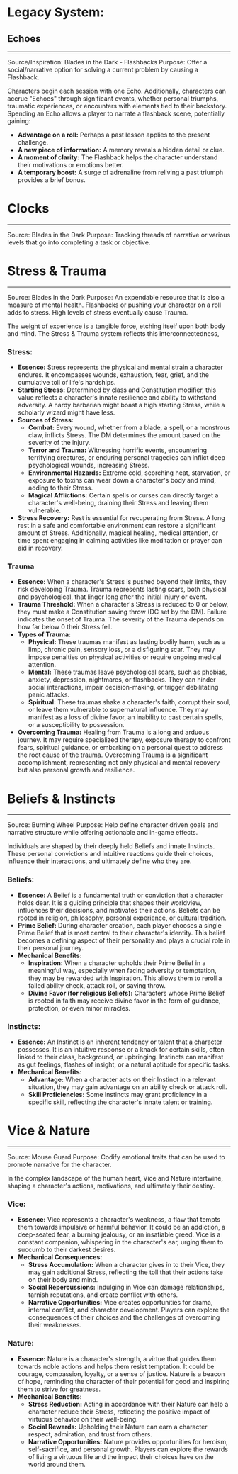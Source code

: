 
# Legacy System:


## Echoes
___
Source/Inspiration: Blades in the Dark - Flashbacks
Purpose: Offer a social/narrative option for solving a current problem by causing a Flashback. 


Characters begin each session with one Echo. Additionally, characters can accrue "Echoes" through significant events, whether personal triumphs, traumatic experiences, or encounters with elements tied to their backstory. Spending an Echo allows a player to narrate a flashback scene, potentially gaining:

- **Advantage on a roll:** Perhaps a past lesson applies to the present challenge.
- **A new piece of information:** A memory reveals a hidden detail or clue.
- **A moment of clarity:** The Flashback helps the character understand their motivations or emotions better.
- **A temporary boost:** A surge of adrenaline from reliving a past triumph provides a brief bonus.

# Clocks
___
Source: Blades in the Dark
Purpose: Tracking threads of narrative or various levels that go into completing a task or objective. 

# Stress & Trauma
___

Source: Blades in the Dark
Purpose: An expendable resource that is also a measure of mental health. Flashbacks or pushing your character on a roll adds to stress. High levels of stress eventually cause Trauma. 

The weight of experience is a tangible force, etching itself upon both body and mind. The Stress & Trauma system reflects this interconnectedness,

### Stress:
- **Essence:** Stress represents the physical and mental strain a character endures. It encompasses wounds, exhaustion, fear, grief, and the cumulative toll of life's hardships.
- **Starting Stress:** Determined by class and Constitution modifier, this value reflects a character's innate resilience and ability to withstand adversity. A hardy barbarian might boast a high starting Stress, while a scholarly wizard might have less.
- **Sources of Stress:**
    - **Combat:** Every wound, whether from a blade, a spell, or a monstrous claw, inflicts Stress. The DM determines the amount based on the severity of the injury.
    - **Terror and Trauma:** Witnessing horrific events, encountering terrifying creatures, or enduring personal tragedies can inflict deep psychological wounds, increasing Stress.
    - **Environmental Hazards:** Extreme cold, scorching heat, starvation, or exposure to toxins can wear down a character's body and mind, adding to their Stress.
    - **Magical Afflictions:** Certain spells or curses can directly target a character's well-being, draining their Stress and leaving them vulnerable.
- **Stress Recovery:** Rest is essential for recuperating from Stress. A long rest in a safe and comfortable environment can restore a significant amount of Stress. Additionally, magical healing, medical attention, or time spent engaging in calming activities like meditation or prayer can aid in recovery.

### Trauma
- **Essence:** When a character's Stress is pushed beyond their limits, they risk developing Trauma. Trauma represents lasting scars, both physical and psychological, that linger long after the initial injury or event.
- **Trauma Threshold:** When a character's Stress is reduced to 0 or below, they must make a Constitution saving throw (DC set by the DM). Failure indicates the onset of Trauma. The severity of the Trauma depends on how far below 0 their Stress fell.
- **Types of Trauma:**
    - **Physical:** These traumas manifest as lasting bodily harm, such as a limp, chronic pain, sensory loss, or a disfiguring scar. They may impose penalties on physical activities or require ongoing medical attention.
    - **Mental:** These traumas leave psychological scars, such as phobias, anxiety, depression, nightmares, or flashbacks. They can hinder social interactions, impair decision-making, or trigger debilitating panic attacks.
    - **Spiritual:** These traumas shake a character's faith, corrupt their soul, or leave them vulnerable to supernatural influence. They may manifest as a loss of divine favor, an inability to cast certain spells, or a susceptibility to possession.
- **Overcoming Trauma:** Healing from Trauma is a long and arduous journey. It may require specialized therapy, exposure therapy to confront fears, spiritual guidance, or embarking on a personal quest to address the root cause of the trauma. Overcoming Trauma is a significant accomplishment, representing not only physical and mental recovery but also personal growth and resilience.
# Beliefs & Instincts
___
Source: Burning Wheel
Purpose: Help define character driven goals and narrative structure while offering actionable and in-game effects. 

Individuals are shaped by their deeply held Beliefs and innate Instincts. These personal convictions and intuitive reactions guide their choices, influence their interactions, and ultimately define who they are.

### Beliefs:

- **Essence:** A Belief is a fundamental truth or conviction that a character holds dear. It is a guiding principle that shapes their worldview, influences their decisions, and motivates their actions. Beliefs can be rooted in religion, philosophy, personal experience, or cultural tradition.
- **Prime Belief:** During character creation, each player chooses a single Prime Belief that is most central to their character's identity. This belief becomes a defining aspect of their personality and plays a crucial role in their personal journey.
- **Mechanical Benefits:**
    - **Inspiration:** When a character upholds their Prime Belief in a meaningful way, especially when facing adversity or temptation, they may be rewarded with Inspiration. This allows them to reroll a failed ability check, attack roll, or saving throw.
    - **Divine Favor (for religious Beliefs):** Characters whose Prime Belief is rooted in faith may receive divine favor in the form of guidance, protection, or even minor miracles.

### Instincts:

- **Essence:** An Instinct is an inherent tendency or talent that a character possesses. It is an intuitive response or a knack for certain skills, often linked to their class, background, or upbringing. Instincts can manifest as gut feelings, flashes of insight, or a natural aptitude for specific tasks.
- **Mechanical Benefits:**
    - **Advantage:** When a character acts on their Instinct in a relevant situation, they may gain advantage on an ability check or attack roll.
    - **Skill Proficiencies:** Some Instincts may grant proficiency in a specific skill, reflecting the character's innate talent or training.
# Vice & Nature
___
Source: Mouse Guard
Purpose: Codify emotional traits that can be used to promote narrative for the character. 

In the complex landscape of the human heart, Vice and Nature intertwine, shaping a character's actions, motivations, and ultimately their destiny.

### Vice:

- **Essence:** Vice represents a character's weakness, a flaw that tempts them towards impulsive or harmful behavior. It could be an addiction, a deep-seated fear, a burning jealousy, or an insatiable greed. Vice is a constant companion, whispering in the character's ear, urging them to succumb to their darkest desires.
- **Mechanical Consequences:**
    - **Stress Accumulation:** When a character gives in to their Vice, they may gain additional Stress, reflecting the toll that their actions take on their body and mind.
    - **Social Repercussions:** Indulging in Vice can damage relationships, tarnish reputations, and create conflict with others.
    - **Narrative Opportunities:** Vice creates opportunities for drama, internal conflict, and character development. Players can explore the consequences of their choices and the challenges of overcoming their weaknesses.

### Nature:

- **Essence:** Nature is a character's strength, a virtue that guides them towards noble actions and helps them resist temptation. It could be courage, compassion, loyalty, or a sense of justice. Nature is a beacon of hope, reminding the character of their potential for good and inspiring them to strive for greatness.
- **Mechanical Benefits:**
    - **Stress Reduction:** Acting in accordance with their Nature can help a character reduce their Stress, reflecting the positive impact of virtuous behavior on their well-being.
    - **Social Rewards:** Upholding their Nature can earn a character respect, admiration, and trust from others.
    - **Narrative Opportunities:** Nature provides opportunities for heroism, self-sacrifice, and personal growth. Players can explore the rewards of living a virtuous life and the impact their choices have on the world around them.